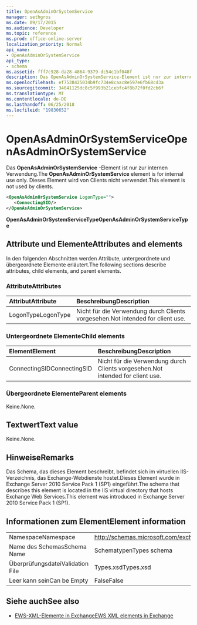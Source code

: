 ```yaml
---
title: OpenAsAdminOrSystemService
manager: sethgros
ms.date: 09/17/2015
ms.audience: Developer
ms.topic: reference
ms.prod: office-online-server
localization_priority: Normal
api_name:
- OpenAsAdminOrSystemService
api_type:
- schema
ms.assetid: fff7c928-da28-4864-9379-dc54c1bf048f
description: Das OpenAsAdminOrSystemService-Element ist nur zur internen Verwendung. Dieses Element wird von Clients nicht verwendet.
ms.openlocfilehash: ef7538425034b9fc734e8caac8e597e6fb68cd3a
ms.sourcegitcommit: 34041125dc8c5f993b21cebfc4f8b72f0fd2cb6f
ms.translationtype: MT
ms.contentlocale: de-DE
ms.lasthandoff: 06/25/2018
ms.locfileid: "19830652"
---
```

# <a name="openasadminorsystemservice"></a><span data-ttu-id="99423-104">OpenAsAdminOrSystemService</span><span class="sxs-lookup"><span data-stu-id="99423-104">OpenAsAdminOrSystemService</span></span>

<span data-ttu-id="99423-105">Das **OpenAsAdminOrSystemService** -Element ist nur zur internen Verwendung.</span><span class="sxs-lookup"><span data-stu-id="99423-105">The **OpenAsAdminOrSystemService** element is for internal use only.</span></span> <span data-ttu-id="99423-106">Dieses Element wird von Clients nicht verwendet.</span><span class="sxs-lookup"><span data-stu-id="99423-106">This element is not used by clients.</span></span> 
  
```XML
<OpenAsAdminOrSystemService LogonType="">
   <ConnectingSID/>
</OpenAsAdminOrSystemService>
```

 <span data-ttu-id="99423-107">**OpenAsAdminOrSystemServiceType**</span><span class="sxs-lookup"><span data-stu-id="99423-107">**OpenAsAdminOrSystemServiceType**</span></span>
## <a name="attributes-and-elements"></a><span data-ttu-id="99423-108">Attribute und Elemente</span><span class="sxs-lookup"><span data-stu-id="99423-108">Attributes and elements</span></span>

<span data-ttu-id="99423-109">In den folgenden Abschnitten werden Attribute, untergeordnete und übergeordnete Elemente erläutert.</span><span class="sxs-lookup"><span data-stu-id="99423-109">The following sections describe attributes, child elements, and parent elements.</span></span>
  
### <a name="attributes"></a><span data-ttu-id="99423-110">Attribute</span><span class="sxs-lookup"><span data-stu-id="99423-110">Attributes</span></span>

|<span data-ttu-id="99423-111">**Attribut**</span><span class="sxs-lookup"><span data-stu-id="99423-111">**Attribute**</span></span>|<span data-ttu-id="99423-112">**Beschreibung**</span><span class="sxs-lookup"><span data-stu-id="99423-112">**Description**</span></span>|
|:-----|:-----|
|<span data-ttu-id="99423-113">LogonType</span><span class="sxs-lookup"><span data-stu-id="99423-113">LogonType</span></span>  <br/> |<span data-ttu-id="99423-114">Nicht für die Verwendung durch Clients vorgesehen.</span><span class="sxs-lookup"><span data-stu-id="99423-114">Not intended for client use.</span></span>  <br/> |
   
### <a name="child-elements"></a><span data-ttu-id="99423-115">Untergeordnete Elemente</span><span class="sxs-lookup"><span data-stu-id="99423-115">Child elements</span></span>

|<span data-ttu-id="99423-116">**Element**</span><span class="sxs-lookup"><span data-stu-id="99423-116">**Element**</span></span>|<span data-ttu-id="99423-117">**Beschreibung**</span><span class="sxs-lookup"><span data-stu-id="99423-117">**Description**</span></span>|
|:-----|:-----|
|<span data-ttu-id="99423-118">ConnectingSID</span><span class="sxs-lookup"><span data-stu-id="99423-118">ConnectingSID</span></span>  <br/> |<span data-ttu-id="99423-119">Nicht für die Verwendung durch Clients vorgesehen.</span><span class="sxs-lookup"><span data-stu-id="99423-119">Not intended for client use.</span></span>  <br/> |
   
### <a name="parent-elements"></a><span data-ttu-id="99423-120">Übergeordnete Elemente</span><span class="sxs-lookup"><span data-stu-id="99423-120">Parent elements</span></span>

<span data-ttu-id="99423-121">Keine.</span><span class="sxs-lookup"><span data-stu-id="99423-121">None.</span></span>
  
## <a name="text-value"></a><span data-ttu-id="99423-122">Textwert</span><span class="sxs-lookup"><span data-stu-id="99423-122">Text value</span></span>

<span data-ttu-id="99423-123">Keine.</span><span class="sxs-lookup"><span data-stu-id="99423-123">None.</span></span>
  
## <a name="remarks"></a><span data-ttu-id="99423-124">Hinweise</span><span class="sxs-lookup"><span data-stu-id="99423-124">Remarks</span></span>

<span data-ttu-id="99423-125">Das Schema, das dieses Element beschreibt, befindet sich im virtuellen IIS-Verzeichnis, das Exchange-Webdienste hostet.Dieses Element wurde in Exchange Server 2010 Service Pack 1 (SP1) eingeführt.</span><span class="sxs-lookup"><span data-stu-id="99423-125">The schema that describes this element is located in the IIS virtual directory that hosts Exchange Web Services.This element was introduced in Exchange Server 2010 Service Pack 1 (SP1).</span></span>
  
## <a name="element-information"></a><span data-ttu-id="99423-126">Informationen zum Element</span><span class="sxs-lookup"><span data-stu-id="99423-126">Element information</span></span>

|||
|:-----|:-----|
|<span data-ttu-id="99423-127">Namespace</span><span class="sxs-lookup"><span data-stu-id="99423-127">Namespace</span></span>  <br/> |http://schemas.microsoft.com/exchange/services/2006/types  <br/> |
|<span data-ttu-id="99423-128">Name des Schemas</span><span class="sxs-lookup"><span data-stu-id="99423-128">Schema Name</span></span>  <br/> |<span data-ttu-id="99423-129">Schematypen</span><span class="sxs-lookup"><span data-stu-id="99423-129">Types schema</span></span>  <br/> |
|<span data-ttu-id="99423-130">Überprüfungsdatei</span><span class="sxs-lookup"><span data-stu-id="99423-130">Validation File</span></span>  <br/> |<span data-ttu-id="99423-131">Types.xsd</span><span class="sxs-lookup"><span data-stu-id="99423-131">Types.xsd</span></span>  <br/> |
|<span data-ttu-id="99423-132">Leer kann sein</span><span class="sxs-lookup"><span data-stu-id="99423-132">Can be Empty</span></span>  <br/> |<span data-ttu-id="99423-133">False</span><span class="sxs-lookup"><span data-stu-id="99423-133">False</span></span>  <br/> |
   
## <a name="see-also"></a><span data-ttu-id="99423-134">Siehe auch</span><span class="sxs-lookup"><span data-stu-id="99423-134">See also</span></span>



- [<span data-ttu-id="99423-135">EWS-XML-Elemente in Exchange</span><span class="sxs-lookup"><span data-stu-id="99423-135">EWS XML elements in Exchange</span></span>](ews-xml-elements-in-exchange.md)

